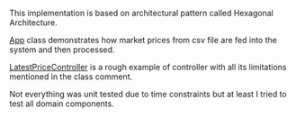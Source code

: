 This implementation is based on architectural pattern called Hexagonal Architecture.

[App](src%2Fmain%2Fjava%2Forg%2Fexample%2Fprice%2FApp.java) 
class demonstrates how market prices from csv file are fed into the system and then processed.

[LatestPriceController](src%2Fmain%2Fjava%2Forg%2Fexample%2Fprice%2Fadapters%2Fcontrollers%2FLatestPriceController.java)
is a rough example of controller with all its limitations mentioned in the class comment.

Not everything was unit tested due to time constraints but at least I tried to test all domain components.